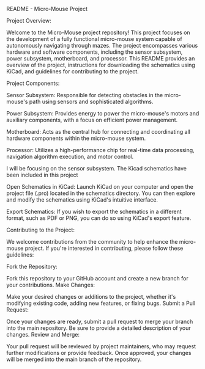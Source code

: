 README - Micro-Mouse Project

Project Overview:

Welcome to the Micro-Mouse project repository! This project focuses on the development of a fully functional micro-mouse system capable of autonomously navigating through mazes. The project encompasses various hardware and software components, including the sensor subsystem, power subsystem, motherboard, and processor. This README provides an overview of the project, instructions for downloading the schematics using KiCad, and guidelines for contributing to the project.

Project Components:

Sensor Subsystem:
Responsible for detecting obstacles in the micro-mouse's path using sensors and sophisticated algorithms.

Power Subsystem:
Provides energy to power the micro-mouse's motors and auxiliary components, with a focus on efficient power management.

Motherboard:
Acts as the central hub for connecting and coordinating all hardware components within the micro-mouse system.

Processor:
Utilizes a high-performance chip for real-time data processing, navigation algorithm execution, and motor control.

I will be focusing on the sensor subsystem. The Kicad schematics have been included in this project

Open Schematics in KiCad:
Launch KiCad on your computer and open the project file (.pro) located in the schematics directory.
You can then explore and modify the schematics using KiCad's intuitive interface.

Export Schematics:
If you wish to export the schematics in a different format, such as PDF or PNG, you can do so using KiCad's export feature.

Contributing to the Project:

We welcome contributions from the community to help enhance the micro-mouse project. If you're interested in contributing, please follow these guidelines:

Fork the Repository:

Fork this repository to your GitHub account and create a new branch for your contributions.
Make Changes:

Make your desired changes or additions to the project, whether it's modifying existing code, adding new features, or fixing bugs.
Submit a Pull Request:

Once your changes are ready, submit a pull request to merge your branch into the main repository. Be sure to provide a detailed description of your changes.
Review and Merge:

Your pull request will be reviewed by project maintainers, who may request further modifications or provide feedback.
Once approved, your changes will be merged into the main branch of the repository.
